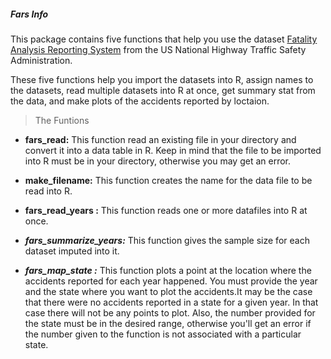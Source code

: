 
##### Fars Info

 

This package contains five functions that help you use the dataset [Fatality Analysis Reporting System](https://www.nhtsa.gov/Data/Fatality-Analysis-Reporting-System-(FAR)) from the US National Highway Traffic Safety Administration.

 

These five functions help you import the datasets into R, assign names to the datasets, read multiple datasets into R at once, get summary stat from the data, and make plots of the accidents reported by loctaion.   

 

 

> The Funtions
 

* **fars_read:** This function read an existing file in your directory and convert it into a data table in R. Keep in mind that the file to be imported into R must be in your directory, otherwise you may get an error.

 

* **make_filename:** This function creates the name for the data file to be read into R.

 

* **fars_read_years :** This function reads one or more datafiles into R at once.

 

* ***fars_summarize_years:*** This function gives the sample size for each dataset imputed into it.

 

* ***fars_map_state :*** This function plots a point at the location where the accidents reported for each year happened. You must provide the year and the state where you want to plot the accidents.It may be the case that there were no accidents reported in a state for a given year. In that case there will not be any points to plot. Also, the number provided for the state must be in the desired range, otherwise you'll get an error if the number given to the function is not associated with a particular state.

 
